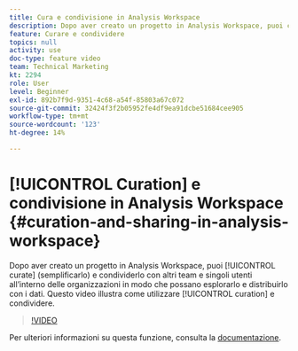 ```yaml
---
title: Cura e condivisione in Analysis Workspace
description: Dopo aver creato un progetto in Analysis Workspace, puoi curarlo (semplificarlo) e condividerlo con altri team e singoli utenti all’interno delle organizzazioni in modo che possano esplorarlo e distribuirlo con i dati. Questo video mostra come lavorare con la cura e la condivisione.
feature: Curare e condividere
topics: null
activity: use
doc-type: feature video
team: Technical Marketing
kt: 2294
role: User
level: Beginner
exl-id: 892b7f9d-9351-4c68-a54f-85803a67c072
source-git-commit: 32424f3f2b05952fe4df9ea91dcbe51684cee905
workflow-type: tm+mt
source-wordcount: '123'
ht-degree: 14%

---
```


# [!UICONTROL Curation] e condivisione in Analysis Workspace {#curation-and-sharing-in-analysis-workspace}

Dopo aver creato un progetto in Analysis Workspace, puoi [!UICONTROL curate] (semplificarlo) e condividerlo con altri team e singoli utenti all’interno delle organizzazioni in modo che possano esplorarlo e distribuirlo con i dati. Questo video illustra come utilizzare [!UICONTROL curation] e condividere.

>[!VIDEO](https://video.tv.adobe.com/v/24711/?quality=12)

Per ulteriori informazioni su questa funzione, consulta la [documentazione](https://marketing.adobe.com/resources/help/it_IT/analytics/analysis-workspace/curate.html).
